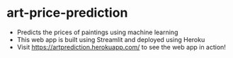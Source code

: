 # art-price-prediction
- Predicts the prices of paintings using machine learning
- This web app is built using Streamlit and deployed using Heroku
- Visit https://artprediction.herokuapp.com/ to see the web app in action!
